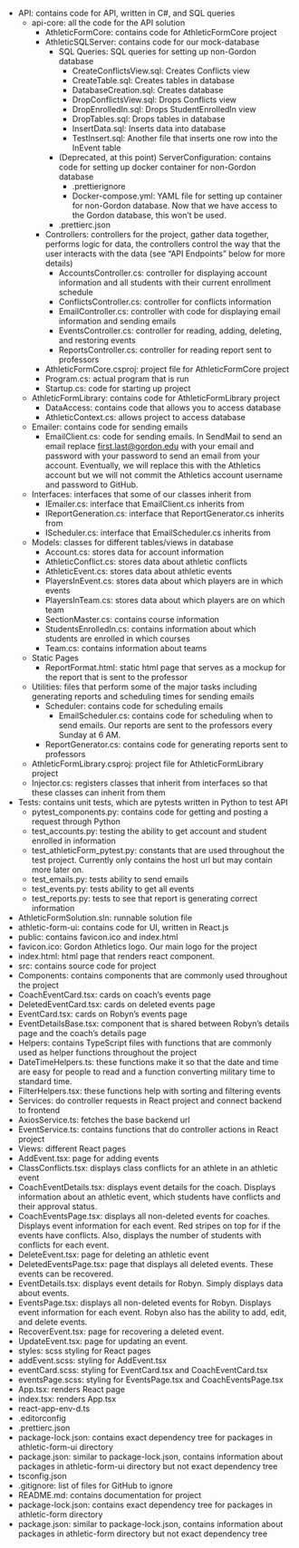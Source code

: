 - API: contains code for API, written in C#, and SQL queries
  - api-core: all the code for the API solution
    - AthleticFormCore: contains code for AthleticFormCore project
    - AthleticSQLServer: contains code for our mock-database
      - SQL Queries: SQL queries for setting up non-Gordon database
        - CreateConflictsView.sql: Creates Conflicts view
        - CreateTable.sql: Creates tables in database
        - DatabaseCreation.sql: Creates database
        - DropConflictsView.sql: Drops Conflicts view
        - DropEnrolledIn.sql: Drops StudentEnrolledIn view
        - DropTables.sql: Drops tables in database
        - InsertData.sql: Inserts data into database
        - TestInsert.sql: Another file that inserts one row into the InEvent table
      - (Deprecated, at this point) ServerConfiguration: contains code for setting up docker container for non-Gordon database
        - .prettierignore
        - Docker-compose.yml: YAML file for setting up container for non-Gordon database. Now that we have access to the Gordon database, this won’t be used.
      - .prettierc.json
    - Controllers: controllers for the project, gather data together, performs logic for data, the controllers control the way that the user interacts with the data (see “API Endpoints” below for more details)
      - AccountsController.cs: controller for displaying account information and all students with their current enrollment schedule
      - ConflictsController.cs: controller for conflicts information
      - EmailController.cs: controller with code for displaying email information and sending emails
      - EventsController.cs: controller for reading, adding, deleting, and restoring events
      - ReportsController.cs: controller for reading report sent to professors
    - AthleticFormCore.csproj: project file for AthleticFormCore project
    - Program.cs: actual program that is run
    - Startup.cs: code for starting up project
  - AthleticFormLibrary: contains code for AthleticFormLibrary project
    - DataAccess: contains code that allows you to access database
    - AthleticContext.cs: allows project to access database
  - Emailer: contains code for sending emails
    - EmailClient.cs: code for sending emails. In SendMail to send an email replace first.last@gordon.edu with your email and password with your password to send an email from your account. Eventually, we will replace this with the Athletics account but we will not commit the Athletics account username and password to GitHub.
  - Interfaces: interfaces that some of our classes inherit from
    - IEmailer.cs: interface that EmailClient.cs inherits from
    - IReportGeneration.cs: interface that ReportGenerator.cs inherits from
    - IScheduler.cs: interface that EmailScheduler.cs inherits from
  - Models: classes for different tables/views in database
    - Account.cs: stores data for account information
    - AthleticConflict.cs: stores data about athletic conflicts
    - AthleticEvent.cs: stores data about athletic events
    - PlayersInEvent.cs: stores data about which players are in which events
    - PlayersInTeam.cs: stores data about which players are on which team
    - SectionMaster.cs: contains course information
    - StudentsEnrolledIn.cs: contains information about which students are enrolled in which courses
    - Team.cs: contains information about teams
  - Static Pages
    - ReportFormat.html: static html page that serves as a mockup for the report that is sent to the professor
  - Utilities: files that perform some of the major tasks including generating reports and scheduling times for sending emails
    - Scheduler: contains code for scheduling emails
      - EmailScheduler.cs: contains code for scheduling when to send emails. Our reports are sent to the professors every Sunday at 6 AM.
    - ReportGenerator.cs: contains code for generating reports sent to professors
  - AthleticFormLibrary.csproj: project file for AthleticFormLibrary project
  - Injector.cs: registers classes that inherit from interfaces so that these classes can inherit from them
- Tests: contains unit tests, which are pytests written in Python to test API
  - pytest_components.py: contains code for getting and posting a request through Python
  - test_accounts.py: testing the ability to get account and student enrolled in information
  - test_athleticForm_pytest.py: constants that are used throughout the test project. Currently only contains the host url but may contain more later on.
  - test_emails.py: tests ability to send emails
  - test_events.py: tests ability to get all events
  - test_reports.py: tests to see that report is generating correct information
- AthleticFormSolution.sln: runnable solution file
- athletic-form-ui: contains code for UI, written in React.js
- public: contains favicon.ico and index.html
- favicon.ico: Gordon Athletics logo. Our main logo for the project
- index.html: html page that renders react component.
- src: contains source code for project
- Components: contains components that are commonly used throughout the project
- CoachEventCard.tsx: cards on coach’s events page
- DeletedEventCard.tsx: cards on deleted events page
- EventCard.tsx: cards on Robyn’s events page
- EventDetailsBase.tsx: component that is shared between Robyn’s details page and the coach’s details page
- Helpers: contains TypeScript files with functions that are commonly used as helper functions throughout the project
- DateTimeHelpers.ts: these functions make it so that the date and time are easy for people to read and a function converting military time to standard time.
- FilterHelpers.tsx: these functions help with sorting and filtering events
- Services: do controller requests in React project and connect backend to frontend
- AxiosService.ts: fetches the base backend url
- EventService.ts: contains functions that do controller actions in React project
- Views: different React pages
- AddEvent.tsx: page for adding events
- ClassConflicts.tsx: displays class conflicts for an athlete in an athletic event
- CoachEventDetails.tsx: displays event details for the coach. Displays information about an athletic event, which students have conflicts and their approval status.
- CoachEventsPage.tsx: displays all non-deleted events for coaches. Displays event information for each event. Red stripes on top for if the events have conflicts. Also, displays the number of students with conflicts for each event.
- DeleteEvent.tsx: page for deleting an athletic event
- DeletedEventsPage.tsx: page that displays all deleted events. These events can be recovered.
- EventDetails.tsx: displays event details for Robyn. Simply displays data about events.
- EventsPage.tsx: displays all non-deleted events for Robyn. Displays event information for each event. Robyn also has the ability to add, edit, and delete events.
- RecoverEvent.tsx: page for recovering a deleted event.
- UpdateEvent.tsx: page for updating an event.
- styles: scss styling for React pages
- addEvent.scss: styling for AddEvent.tsx
- eventCard.scss: styling for EventCard.tsx and CoachEventCard.tsx
- eventsPage.scss: styling for EventsPage.tsx and CoachEventsPage.tsx
- App.tsx: renders React page
- index.tsx: renders App.tsx
- react-app-env-d.ts
- .editorconfig
- .prettierc.json
- package-lock.json: contains exact dependency tree for packages in athletic-form-ui directory
- package.json: similar to package-lock.json, contains information about packages in athletic-form-ui directory but not exact dependency tree
- tsconfig.json
- .gitignore: list of files for GitHub to ignore
- README.md: contains documentation for project
- package-lock.json: contains exact dependency tree for packages in athletic-form directory
- package.json: similar to package-lock.json, contains information about packages in athletic-form directory but not exact dependency tree
